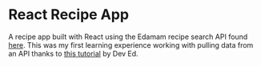 # React Recipe App

A recipe app built with React using the Edamam recipe search API found <a href="https://developer.edamam.com/">here</a>. This was my first learning experience working with pulling data from an API thanks to <a href="https://youtu.be/U9T6YkEDkMo">this tutorial</a> by Dev Ed.
